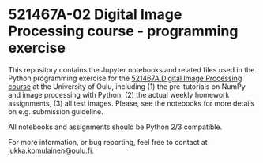 # 521467A-02 Digital Image Processing course - programming exercise

This repository contains the Jupyter notebooks and related files used in the Python programming exercise for the [521467A Digital Image Processing course](https://noppa.oulu.fi/noppa/kurssi/521467a/etusivu) at the University of Oulu, including (1) the pre-tutorials on NumPy and image processing with Python, (2) the actual weekly homework assignments, (3) all test images. Please, see the notebooks for more details on e.g. submission guideline. 

All notebooks and assignments should be Python 2/3 compatible.

For more information, or bug reporting, feel free to contact at jukka.komulainen@oulu.fi.

